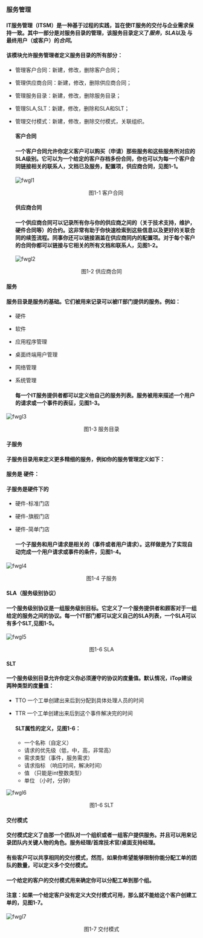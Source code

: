 ### 服务管理

#### IT服务管理（ITSM）是一种基于过程的实践，旨在使IT服务的交付与企业需求保持一致。其中一部分是对服务目录的管理，该服务目录定义了*服务*，*SLA*以及 与最终用户（或客户）的*合同*。

#### 该模块允许服务管理者定义服务目录的所有部分：

* 管理客户合同：新建，修改，删除客户合同；

* 管理供应商合同：新建，修改，删除供应商合同；

* 管理服务目录：新建，修改，删除服务目录；

* 管理SLA,SLT：新建，修改，删除和SLA和SLT；

* 管理交付模式：新建，修改，删除交付模式，关联组织。

  #### 客户合同

  #### 一个客户合同允许你定义客户可以购买（申请）那些服务和这些服务所对应的SLA级别。它可以为一个给定的客户存档多份合同，你也可以为每一个客户合同链接相关的联系人，文档已及服务，配置项，供应商合同，见图1-1。

  

  ![fwgl1](..\assets\fwgl1.jpg)

  <center>图1-1 客户合同</center>

  #### 供应商合同

  #### 一个供应商合同可以记录所有你与你的供应商之间的（关于技术支持，维护，硬件合同等）的合约。这非常有助于你快速检索到这些信息以及更好的关联合同的续签流程。同事你还可以链接涵盖在供应商同内的配置项。对于每个客户的合同你都可以链接与它相关的所有文档和联系人，见图1-2。

  ![fwgl2](..\assets\fwgl2.jpg)

<center>图1-2 供应商合同</center>

#### 服务

#### 服务目录是服务的基础。它们被用来记录可以被IT部门提供的服务。例如：

* 硬件

* 软件

* 应用程序管理

* 桌面终端用户管理

* 网络管理

* 系统管理

  #### 每一个IT服务提供者都可以定义他自己的服务列表。服务被用来描述一个用户的请求或一个事件的表征，见图1-3。

![fwgl3](..\assets\fwgl3.jpg)

<center>图1-3 服务目录</center>

#### 子服务

#### 子服务目录用来定义更多精细的服务，例如你的服务管理定义如下：

#### 服务是 硬件：

#### 子服务是硬件下的 

* 硬件-标准门店

* 硬件-旗舰门店

* 硬件-简单门店

  #### 一个子服务和用户请求是相关的（事件或者用户请求）。这样做是为了实现自动完成一个用户请求或事件的条件，见图1-4。

![fwgl4](..\assets\fwgl4.jpg)

<center>图1-4 子服务</center>

#### SLA（服务级别协议）

#### 一个服务级别协议是一组服务级别目标。它定义了一个服务提供者和顾客对于一组给定的服务之间的协议。每一个IT部门都可以定义自己的SLA列表，一个SLA可以有多个SLT,见图1-5。

![fwgl5](..\assets\fwgl5.jpg)

<center>图1-6 SLA</center>

#### SLT

#### 一个服务级别目录允许你定义你必须遵守的协议的度量值。默认情况，iTop建设两种类型的度量值：

* TTO 一个工单创建出来后到分配到具体处理人员的时间

* TTR 一个工单创建出来后到这个事件解决完的时间

  #### SLT属性的定义，见图1-6：

  * 一个名称（自定义）
  * 请求的优先级（低，中，高，非常高）
  * 需求类型（事件，服务需求）
  * 请求指标 （响应时间，解决时间）
  * 值 （只能是int整数类型）
  * 单位 （小时，分钟）

![fwgl6](..\assets\fwgl6.jpg)

<center>图1-6 SLT</center>

#### 交付模式

#### 交付模式定义了由那一个团队对一个组织或者一组客户提供服务。并且可以用来记录团队内关键人物的角色。服务经理/首席技术官/桌面支持经理。

#### 有些客户可以共享相同的交付模式，然而，如果你希望能够限制你能分配工单的团队的数量，可以定义多个交付模式。

#### 一个给定的客户的交付模式用来确定你可以分配工单到那个组。

#### 注意：如果一个给定客户没有定义大交付模式可用，那么就不能给这个客户创建工单的，见图1-7。

![fwgl7](..\assets\fwgl7.jpg)

<center>图1-7 交付模式</center>

